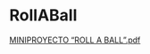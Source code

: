 # RollABall

[MINIPROYECTO “ROLL A BALL”.pdf](https://github.com/user-attachments/files/18644315/MINIPROYECTO.ROLL.A.BALL.pdf)
